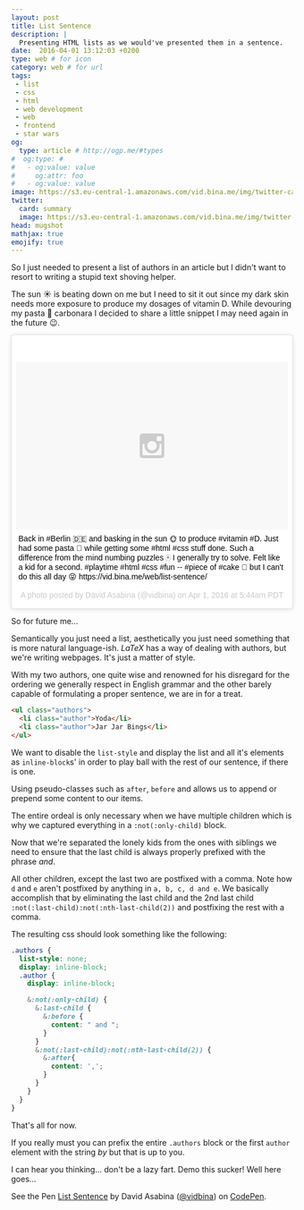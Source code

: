 ```yaml
---
layout: post
title: List Sentence
description: |
  Presenting HTML lists as we would've presented them in a sentence.
date:  2016-04-01 13:12:03 +0200
type: web # for icon
category: web # for url
tags:
 - list
 - css
 - html
 - web development
 - web
 - frontend
 - star wars
og:
  type: article # http://ogp.me/#types
#  og:type: #
#   - og:value: value
#     og:attr: foo
#   - og:value: value
image: https://s3.eu-central-1.amazonaws.com/vid.bina.me/img/twitter-cards/list-stars.png
twitter:
  card: summary
  image: https://s3.eu-central-1.amazonaws.com/vid.bina.me/img/twitter-cards/list-stars.png
head: mugshot
mathjax: true
emojify: true
---
```

So I just needed to present a list of authors in an article but I didn't want
to resort to writing a stupid text shoving helper.

The sun :sunny: is beating down on me but I need to sit it out since my dark
skin needs more exposure to produce my dosages of vitamin D. While devouring
my pasta :spaghetti: carbonara I decided to share a little snippet I
may need again in the future :wink:.

<div class="element instagram">
<blockquote class="instagram-media" data-instgrm-captioned data-instgrm-version="6" style=" background:#FFF; border:0; border-radius:3px; box-shadow:0 0 1px 0 rgba(0,0,0,0.5),0 1px 10px 0 rgba(0,0,0,0.15); margin: 1px; max-width:658px; padding:0; width:99.375%; width:-webkit-calc(100% - 2px); width:calc(100% - 2px);"><div style="padding:8px;"> <div style=" background:#F8F8F8; line-height:0; margin-top:40px; padding:30.8796296296% 0; text-align:center; width:100%;"> <div style=" background:url(data:image/png;base64,iVBORw0KGgoAAAANSUhEUgAAACwAAAAsCAMAAAApWqozAAAAGFBMVEUiIiI9PT0eHh4gIB4hIBkcHBwcHBwcHBydr+JQAAAACHRSTlMABA4YHyQsM5jtaMwAAADfSURBVDjL7ZVBEgMhCAQBAf//42xcNbpAqakcM0ftUmFAAIBE81IqBJdS3lS6zs3bIpB9WED3YYXFPmHRfT8sgyrCP1x8uEUxLMzNWElFOYCV6mHWWwMzdPEKHlhLw7NWJqkHc4uIZphavDzA2JPzUDsBZziNae2S6owH8xPmX8G7zzgKEOPUoYHvGz1TBCxMkd3kwNVbU0gKHkx+iZILf77IofhrY1nYFnB/lQPb79drWOyJVa/DAvg9B/rLB4cC+Nqgdz/TvBbBnr6GBReqn/nRmDgaQEej7WhonozjF+Y2I/fZou/qAAAAAElFTkSuQmCC); display:block; height:44px; margin:0 auto -44px; position:relative; top:-22px; width:44px;"></div></div> <p style=" margin:8px 0 0 0; padding:0 4px;"> <a href="https://www.instagram.com/p/BDqHlkPy0Lz/" style=" color:#000; font-family:Arial,sans-serif; font-size:14px; font-style:normal; font-weight:normal; line-height:17px; text-decoration:none; word-wrap:break-word;" target="_blank">Back in #Berlin 🇩🇪 and basking in the sun 🌞 to produce #vitamin #D. Just had some pasta 🍝 while getting some #html #css stuff done. Such a difference from the mind numbing puzzles 🀄 I generally try to solve. Felt like a kid for a second. #playtime #html #css #fun -- #piece of #cake 🍰 but I can&#39;t do this all day 😝 https://vid.bina.me/web/list-sentence/</a></p> <p style=" color:#c9c8cd; font-family:Arial,sans-serif; font-size:14px; line-height:17px; margin-bottom:0; margin-top:8px; overflow:hidden; padding:8px 0 7px; text-align:center; text-overflow:ellipsis; white-space:nowrap;">A photo posted by David Asabina (@vidbina) on <time style=" font-family:Arial,sans-serif; font-size:14px; line-height:17px;" datetime="2016-04-01T12:44:50+00:00">Apr 1, 2016 at 5:44am PDT</time></p></div></blockquote>
<script async defer src="//platform.instagram.com/en_US/embeds.js"></script>
</div>

So for future me...

Semantically you just need a list, aesthetically you just need something
that is more natural language-ish. $LaTeX$ has a way of dealing with
authors, but we're writing webpages. It's just a matter of
style.

With my two authors, one quite wise and renowned for his
disregard for the ordering we generally respect in English grammar and the
other barely capable of formulating a proper sentence, we are in for a treat.

```html
<ul class="authors">
  <li class="author">Yoda</li>
  <li class="author">Jar Jar Bings</li>
</ul>
```

We want to disable the `list-style` and display the list and all it's
elements as `inline-block`s' in order to play ball with the rest of our
sentence, if there is one.

Using pseudo-classes such as `after`, `before` and
allows us to append or prepend some content to our items.

The entire ordeal is only necessary when we have multiple children which is
why we captured everything in a `:not(:only-child)` block.

Now that we're separated the lonely kids from the ones with siblings we need to
ensure that the last child is always properly prefixed with
the phrase _and_.

All other children, except the last two are postfixed with a comma. Note how
`d` and `e` aren't postfixed by anything in `a, b, c, d and e`. We basically
accomplish that by eliminating the last child and the 2nd last child
`:not(:last-child):not(:nth-last-child(2))` and postfixing the rest with a
comma.

The resulting css should look something like the following:

```scss
.authors {
  list-style: none;
  display: inline-block;
  .author {
    display: inline-block;

    &:not(:only-child) {
      &:last-child {
        &:before {
          content: " and ";
        }
      }
      &:not(:last-child):not(:nth-last-child(2)) {
        &:after{
          content: ',';
        }
      }
    }
  }
}
```

That's all for now.

If you really must you can prefix the entire `.authors` block or the first
`author` element with the string _by_ but that is up to you.

I can hear you thinking... don't be a lazy fart. Demo this sucker! Well here
goes...
<div class="element">
<p data-height="268" data-theme-id="0" data-slug-hash="EKwZja" data-default-tab="result" data-user="vidbina" class="codepen">See the Pen <a href="http://codepen.io/vidbina/pen/EKwZja/">List Sentence</a> by David Asabina (<a href="http://codepen.io/vidbina">@vidbina</a>) on <a href="http://codepen.io">CodePen</a>.</p>
<script async src="//assets.codepen.io/assets/embed/ei.js"></script>
</div>
